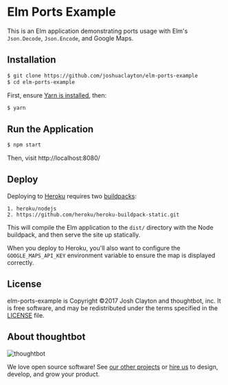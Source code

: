 # Elm Ports Example

This is an Elm application demonstrating ports usage with Elm's
`Json.Decode`, `Json.Encode`, and Google Maps.

## Installation

```sh
$ git clone https://github.com/joshuaclayton/elm-ports-example
$ cd elm-ports-example
```

First, ensure [Yarn is installed], then:

```sh
$ yarn
```

[Yarn is installed]: https://yarnpkg.com/lang/en/docs/install/

## Run the Application

```sh
$ npm start
```

Then, visit http://localhost:8080/

## Deploy

Deploying to [Heroku] requires two [buildpacks]:

[Heroku]: https://www.heroku.com/
[buildpacks]: https://devcenter.heroku.com/articles/buildpacks

```
1. heroku/nodejs
2. https://github.com/heroku/heroku-buildpack-static.git
```

This will compile the Elm application to the `dist/` directory with the Node
buildpack, and then serve the site up statically.

When you deploy to Heroku, you'll also want to configure the
`GOOGLE_MAPS_API_KEY` environment variable to ensure the map is displayed
correctly.

## License

elm-ports-example is Copyright ©2017 Josh Clayton and thoughtbot, inc. It
is free software, and may be redistributed under the terms specified in the
[LICENSE](/LICENSE) file.

## About thoughtbot

![thoughtbot](http://presskit.thoughtbot.com/images/thoughtbot-logo-for-readmes.svg)

We love open source software!  See [our other projects][community] or [hire
us][hire] to design, develop, and grow your product.

[community]: https://thoughtbot.com/community?utm_source=github
[hire]: https://thoughtbot.com?utm_source=github
